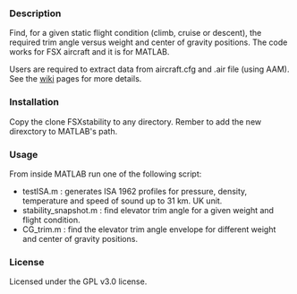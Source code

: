 ### Description
Find, for a given static flight condition (climb, cruise or descent), the required trim angle versus weight and 
center of gravity positions. The code works for FSX aircraft and it is for MATLAB. 

Users are required to extract data from aircraft.cfg and .air file (using AAM). See the [wiki](https://github.com/DarthVeder/FSXstability/wiki/FSX-Stability) pages for more details.
 
### Installation
Copy the clone FSXstability to any directory. Rember to add the new direxctory to MATLAB's path.

### Usage
From inside MATLAB run one of the following script:
+ testISA.m : generates ISA 1962 profiles for pressure, density, temperature and speed of sound up to 31 km. 
UK unit.
+ stability_snapshot.m : find elevator trim angle for a given weight and flight condition.
+ CG_trim.m : find the elevator trim angle envelope for different weight and center of gravity positions.

### License
Licensed under the GPL v3.0 license.
